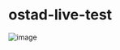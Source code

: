 # ostad-live-test


![image](https://github.com/nihadcodes/ostad-live-test/assets/93371785/36268510-f009-4cd7-8077-6fd22653380b)
